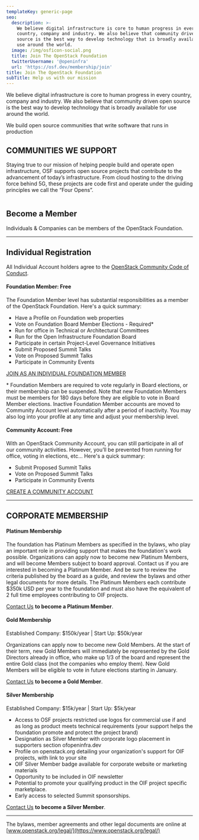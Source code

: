 ```yaml
---
templateKey: generic-page
seo:
  description: >-
    We believe digital infrastructure is core to human progress in every
    country, company and industry. We also believe that community driven open
    source is the best way to develop technology that is broadly available for
    use around the world.
  image: /img/osficon-social.png
  title: Join The OpenStack Foundation
  twitterUsername: '@openinfra'
  url: 'https://osf.dev/membership/join'
title: Join The OpenStack Foundation
subTitle: Help us with our mission
---
```

We believe digital infrastructure is core to human progress in every country, company and industry. We also believe that community driven open source is the best way to develop technology that is broadly available for use around the world.

We build open source communities that write software that runs in production

## COMMUNITIES WE SUPPORT

Staying true to our mission of helping people build and operate open infrastructure, OSF supports open source projects that contribute to the advancement of today’s infrastructure. From cloud hosting to the driving force behind 5G, these projects are code first and operate under the guiding principles we call the “Four Opens”.

<div class="section-bg-green-logos-container"><div class="section-bg-green-logo"><img src="/static/dda05fdc559fb506c18be2821bed8ce4/logo1.svg" alt=""></div><div class="section-bg-green-logo"><img src="/static/87d97c0d5108d0f5d5ce1e595712d1b0/logo2.svg" alt=""></div><div class="section-bg-green-logo"><img src="/static/16413ed1d5bcd68928cc66a1aa4ffa8f/logo3.svg" alt=""></div><div class="section-bg-green-logo"><img src="/static/040e76fb8696e0f2c9a5c2d67e68e478/logo4.svg" alt=""></div><div class="section-bg-green-logo"><img src="/static/9bb374065e83baab2e20414042a9a48e/logo5.svg" alt=""></div></div>

## Become a Member

Individuals & Companies can be members of the OpenStack Foundation.

<hr/>

## Individual Registration

All Individual Account holders agree to the [OpenStack Community Code of Conduct](https://www.openstack.org/legal/community-code-of-conduct/).

#### Foundation Member: Free

The Foundation Member level has substantial responsibilities as a member of the OpenStack Foundation. Here's a quick summary:

* Have a Profile on Foundation web properties
* Vote on Foundation Board Member Elections - Required*
* Run for office in Technical or Architectural Committees
* Run for the Open Infrastructure Foundation Board
* Participate in certain Project-Level Governance Initiatives
* Submit Proposed Summit Talks
* Vote on Proposed Summit Talks
* Participate in Community Events

[JOIN AS AN INDIVIDUAL FOUNDATION MEMBER](https://www.openstack.org/join/register/?membership-type=foundation)

<p style="font-size:-2em;">* Foundation Members are required to vote regularly in Board elections, or their membership can be suspended. Note that new Foundation Members must be members for 180 days before they are eligible to vote in Board Member elections. Inactive Foundation Member accounts are moved to Community Account level automatically after a period of inactivity. You may also log into your profile at any time and adjust your membership level.</p>

#### Community Account: Free

With an OpenStack Community Account, you can still participate in all of our community activities.  However, you’ll be prevented from running for office, voting in elections, etc... Here's a quick summary:

* Submit Proposed Summit Talks
* Vote on Proposed Summit Talks
* Participate in Community Events

[CREATE A COMMUNITY ACCOUNT](https://www.openstack.org/join/register/?membership-type=community)

<hr/>

## CORPORATE MEMBERSHIP

#### Platinum Membership

The foundation has Platinum Members as specified in the bylaws, who play an important role in providing support that makes the foundation's work possible. Organizations can apply now to become new Platinum Members, and will become Members subject to board approval. Contact us if you are interested in becoming a Platinum Member. And be sure to review the criteria published by the board as a guide, and review the bylaws and other legal documents for more details. The Platinum Members each contribute $350k USD per year to the foundation and must also have the equivalent of 2 full time employees contributing to OIF projects. 

[Contact Us](mailto:ecosystem@openstack.org) **to become a Platinum Member**.  

#### Gold Membership

Established Company: $150k/year | Start Up: $50k/year

Organizations can apply now to become new Gold Members. At the start of their term, new Gold Members will immediately be represented by the Gold Directors already in office, who make up 1/3 of the board and represent the entire Gold class (not the companies who employ them). New Gold Members will be eligible to vote in future elections starting in January.

[Contact Us](mailto:ecosystem@openstack.org) **to become a Gold Member**.  

#### Silver Membership

Established Company: $15k/year | Start Up: $5k/year

* Access to OSF projects restricted use logos for commercial use if and as long as product meets technical requirements (your support helps the foundation promote and protect the project brand)
* Designation as Silver Member with corporate logo placement in supporters section ofopeninfra.dev
* Profile on openstack.org detailing your organization's support for OIF projects, with link to your site 
* OIF Silver Member badge available for corporate website or marketing materials
* Opportunity to be included in OIF newsletter
* Potential to promote your qualifying product in the OIF project specific marketplace.
* Early access to selected Summit sponsorships.

[Contact Us](mailto:ecosystem@openstack.org) **to become a Silver Member**.

<hr/>

The bylaws, member agreements and other legal documents are online at [www.openstack.org/legal/](https://www.openstack.org/legal/)
